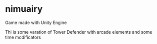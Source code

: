# nimuairy


Game made with Unity Engine

Thi is some varation of Tower Defender with arcade elements and some time modificators
